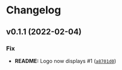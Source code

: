 # Changelog

<!--next-version-placeholder-->

## v0.1.1 (2022-02-04)
### Fix
* **README:** Logo now displays #1 ([`a8701d0`](https://github.com/imAsparky/django-app-cookiecutter/commit/a8701d0b6f47626f3c3f72cc571c8563e7558904))
